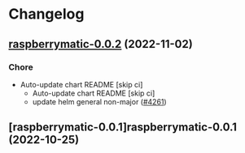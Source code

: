 # Changelog



## [raspberrymatic-0.0.2](https://github.com/truecharts/charts/compare/raspberrymatic-0.0.1...raspberrymatic-0.0.2) (2022-11-02)

### Chore

- Auto-update chart README [skip ci]
  - Auto-update chart README [skip ci]
  - update helm general non-major ([#4261](https://github.com/truecharts/charts/issues/4261))




## [raspberrymatic-0.0.1]raspberrymatic-0.0.1 (2022-10-25)
